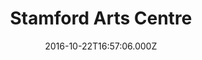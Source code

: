 ---
date: 2016-10-22T16:57:06.000Z
title: Stamford Arts Centre
latitude: 52.651513415722846
longitude: -0.47677228790948906
url: http://www.stamfordartscentre.com
category: checkin
---